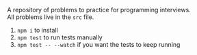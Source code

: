 A repository of problems to practice for programming interviews.
</br>
All problems live in the `src` file.

1. `npm i` to install
2. `npm test` to run tests manually
3. `npm test -- --watch` if you want the tests to keep running
